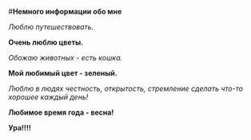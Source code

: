 #**Немного информации обо мне**


_Люблю путешествовать._


**Очень люблю цветы.**


_Обожаю животных - есть кошка._


**Мой любимый цвет - зеленый.**


_Люблю в людях честность, открытость, стремление сделать что-то хорошее каждый день!_


**Любимое время года - весна!**

**Ура!!!!**

